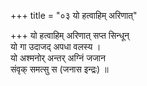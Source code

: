 +++
title = "०३ यो हत्वाहिम् अरिणात्"

+++
यो हत्वाहिम् अरिणात् सप्त सिन्धून्  
यो गा उदाजद् अपधा वलस्य ।  
यो अश्मनोर् अन्तर् अग्निं जजान  
संवृक् समत्सु स (जनास इन्द्रः) ॥